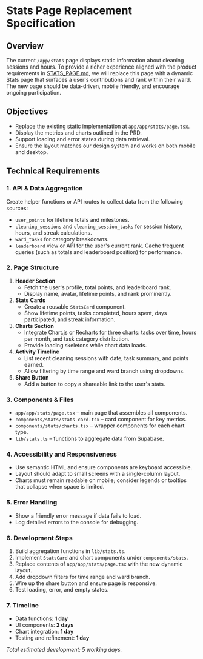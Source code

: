 # Stats Page Replacement Specification

## Overview
The current `/app/stats` page displays static information about cleaning sessions and hours. To provide a richer experience aligned with the product requirements in [STATS_PAGE.md](./STATS_PAGE.md), we will replace this page with a dynamic Stats page that surfaces a user's contributions and rank within their ward. The new page should be data-driven, mobile friendly, and encourage ongoing participation.

## Objectives
- Replace the existing static implementation at `app/app/stats/page.tsx`.
- Display the metrics and charts outlined in the PRD.
- Support loading and error states during data retrieval.
- Ensure the layout matches our design system and works on both mobile and desktop.

## Technical Requirements
### 1. API & Data Aggregation
Create helper functions or API routes to collect data from the following sources:
- `user_points` for lifetime totals and milestones.
- `cleaning_sessions` and `cleaning_session_tasks` for session history, hours, and streak calculations.
- `ward_tasks` for category breakdowns.
- `leaderboard` view or API for the user's current rank.
Cache frequent queries (such as totals and leaderboard position) for performance.

### 2. Page Structure
1. **Header Section**
   - Fetch the user's profile, total points, and leaderboard rank.
   - Display name, avatar, lifetime points, and rank prominently.
2. **Stats Cards**
   - Create a reusable `StatsCard` component.
   - Show lifetime points, tasks completed, hours spent, days participated, and streak information.
3. **Charts Section**
   - Integrate Chart.js or Recharts for three charts: tasks over time, hours per month, and task category distribution.
   - Provide loading skeletons while chart data loads.
4. **Activity Timeline**
   - List recent cleaning sessions with date, task summary, and points earned.
   - Allow filtering by time range and ward branch using dropdowns.
5. **Share Button**
   - Add a button to copy a shareable link to the user's stats.

### 3. Components & Files
- `app/app/stats/page.tsx` – main page that assembles all components.
- `components/stats/stats-card.tsx` – card component for key metrics.
- `components/stats/charts.tsx` – wrapper components for each chart type.
- `lib/stats.ts` – functions to aggregate data from Supabase.

### 4. Accessibility and Responsiveness
- Use semantic HTML and ensure components are keyboard accessible.
- Layout should adapt to small screens with a single-column layout.
- Charts must remain readable on mobile; consider legends or tooltips that collapse when space is limited.

### 5. Error Handling
- Show a friendly error message if data fails to load.
- Log detailed errors to the console for debugging.

### 6. Development Steps
1. Build aggregation functions in `lib/stats.ts`.
2. Implement `StatsCard` and chart components under `components/stats`.
3. Replace contents of `app/app/stats/page.tsx` with the new dynamic layout.
4. Add dropdown filters for time range and ward branch.
5. Wire up the share button and ensure page is responsive.
6. Test loading, error, and empty states.

### 7. Timeline
- Data functions: **1 day**
- UI components: **2 days**
- Chart integration: **1 day**
- Testing and refinement: **1 day**

_Total estimated development: 5 working days._
